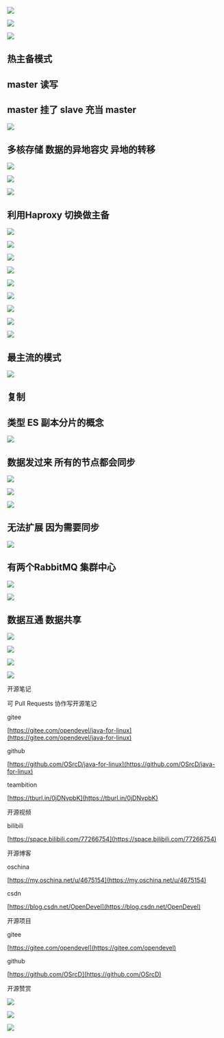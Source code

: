 ![](https://tcs.teambition.net/storage/3121154beb04f8366942f4d62f5e581cd437?Signature=eyJhbGciOiJIUzI1NiIsInR5cCI6IkpXVCJ9.eyJBcHBJRCI6IjU5Mzc3MGZmODM5NjMyMDAyZTAzNThmMSIsIl9hcHBJZCI6IjU5Mzc3MGZmODM5NjMyMDAyZTAzNThmMSIsIl9vcmdhbml6YXRpb25JZCI6IiIsImV4cCI6MTYxMTA1NzgwNywiaWF0IjoxNjEwNDUzMDA3LCJyZXNvdXJjZSI6Ii9zdG9yYWdlLzMxMjExNTRiZWIwNGY4MzY2OTQyZjRkNjJmNWU1ODFjZDQzNyJ9.MrFDcO5o83qvKVaGim6rGpPFqBf9OEBa95WR8QUKPw8&download=2020-09-17%20173719.png "")

![](https://tcs.teambition.net/storage/3121ce80a4a687c796c2875b84bfdd86998c?Signature=eyJhbGciOiJIUzI1NiIsInR5cCI6IkpXVCJ9.eyJBcHBJRCI6IjU5Mzc3MGZmODM5NjMyMDAyZTAzNThmMSIsIl9hcHBJZCI6IjU5Mzc3MGZmODM5NjMyMDAyZTAzNThmMSIsIl9vcmdhbml6YXRpb25JZCI6IiIsImV4cCI6MTYxMTA1NzgwNywiaWF0IjoxNjEwNDUzMDA3LCJyZXNvdXJjZSI6Ii9zdG9yYWdlLzMxMjFjZTgwYTRhNjg3Yzc5NmMyODc1Yjg0YmZkZDg2OTk4YyJ9.UxgbHQcZo-19CKMxiS7Ng2iSSFrXRC_chC9o-0sT2nE&download=2020-09-17%20173719.png "")

![](https://tcs.teambition.net/storage/31210359f0666821966b73e5eff58ccb1c32?Signature=eyJhbGciOiJIUzI1NiIsInR5cCI6IkpXVCJ9.eyJBcHBJRCI6IjU5Mzc3MGZmODM5NjMyMDAyZTAzNThmMSIsIl9hcHBJZCI6IjU5Mzc3MGZmODM5NjMyMDAyZTAzNThmMSIsIl9vcmdhbml6YXRpb25JZCI6IiIsImV4cCI6MTYxMTA1NzgwNywiaWF0IjoxNjEwNDUzMDA3LCJyZXNvdXJjZSI6Ii9zdG9yYWdlLzMxMjEwMzU5ZjA2NjY4MjE5NjZiNzNlNWVmZjU4Y2NiMWMzMiJ9.DKcy1JVoNhx61CQTQCidA1oDvfkbhhFlEWpyO-tohC0&download=image.png "")

## 热主备模式

## master 读写

## master 挂了 slave 充当 master

![](https://tcs.teambition.net/storage/3121b12ef94d2e6b01225e3d8fa9401e5bdd?Signature=eyJhbGciOiJIUzI1NiIsInR5cCI6IkpXVCJ9.eyJBcHBJRCI6IjU5Mzc3MGZmODM5NjMyMDAyZTAzNThmMSIsIl9hcHBJZCI6IjU5Mzc3MGZmODM5NjMyMDAyZTAzNThmMSIsIl9vcmdhbml6YXRpb25JZCI6IiIsImV4cCI6MTYxMTA1NzgwNywiaWF0IjoxNjEwNDUzMDA3LCJyZXNvdXJjZSI6Ii9zdG9yYWdlLzMxMjFiMTJlZjk0ZDJlNmIwMTIyNWUzZDhmYTk0MDFlNWJkZCJ9.ikninOtbEVdMsy7p-noVHutK5yk4RkY3oNe_M0f3Q9E&download=image.png "")

## 多核存储 数据的异地容灾 异地的转移 

![](https://tcs.teambition.net/storage/312134cf1978401447bdb8b6587c4a77deff?Signature=eyJhbGciOiJIUzI1NiIsInR5cCI6IkpXVCJ9.eyJBcHBJRCI6IjU5Mzc3MGZmODM5NjMyMDAyZTAzNThmMSIsIl9hcHBJZCI6IjU5Mzc3MGZmODM5NjMyMDAyZTAzNThmMSIsIl9vcmdhbml6YXRpb25JZCI6IiIsImV4cCI6MTYxMTA1NzgwNywiaWF0IjoxNjEwNDUzMDA3LCJyZXNvdXJjZSI6Ii9zdG9yYWdlLzMxMjEzNGNmMTk3ODQwMTQ0N2JkYjhiNjU4N2M0YTc3ZGVmZiJ9.___B1z7zA_qQMdFLRAvnmjZlD0yMaOF2nqOUWfEcLqU&download=image.png "")

![](https://tcs.teambition.net/storage/3121a636a2028319fc567a62c85ab8453e84?Signature=eyJhbGciOiJIUzI1NiIsInR5cCI6IkpXVCJ9.eyJBcHBJRCI6IjU5Mzc3MGZmODM5NjMyMDAyZTAzNThmMSIsIl9hcHBJZCI6IjU5Mzc3MGZmODM5NjMyMDAyZTAzNThmMSIsIl9vcmdhbml6YXRpb25JZCI6IiIsImV4cCI6MTYxMTA1NzgwNywiaWF0IjoxNjEwNDUzMDA3LCJyZXNvdXJjZSI6Ii9zdG9yYWdlLzMxMjFhNjM2YTIwMjgzMTlmYzU2N2E2MmM4NWFiODQ1M2U4NCJ9.q4edPNGNMiwNF08vCKU9cIjep0LWMl1FMlaRrjsXRFQ&download=image.png "")

![](https://tcs.teambition.net/storage/3121e3baebab0a3cadbfca82558b59de0df7?Signature=eyJhbGciOiJIUzI1NiIsInR5cCI6IkpXVCJ9.eyJBcHBJRCI6IjU5Mzc3MGZmODM5NjMyMDAyZTAzNThmMSIsIl9hcHBJZCI6IjU5Mzc3MGZmODM5NjMyMDAyZTAzNThmMSIsIl9vcmdhbml6YXRpb25JZCI6IiIsImV4cCI6MTYxMTA1NzgwNywiaWF0IjoxNjEwNDUzMDA3LCJyZXNvdXJjZSI6Ii9zdG9yYWdlLzMxMjFlM2JhZWJhYjBhM2NhZGJmY2E4MjU1OGI1OWRlMGRmNyJ9.h4Xlk-w6OknlgzF8JGC_aRKMHMGh9JLAh1QlLQDJv_0&download=image.png "")

## 利用Haproxy 切换做主备

![](https://tcs.teambition.net/storage/312137ab613a46015a73bc1fe2be666a5322?Signature=eyJhbGciOiJIUzI1NiIsInR5cCI6IkpXVCJ9.eyJBcHBJRCI6IjU5Mzc3MGZmODM5NjMyMDAyZTAzNThmMSIsIl9hcHBJZCI6IjU5Mzc3MGZmODM5NjMyMDAyZTAzNThmMSIsIl9vcmdhbml6YXRpb25JZCI6IiIsImV4cCI6MTYxMTA1NzgwNywiaWF0IjoxNjEwNDUzMDA3LCJyZXNvdXJjZSI6Ii9zdG9yYWdlLzMxMjEzN2FiNjEzYTQ2MDE1YTczYmMxZmUyYmU2NjZhNTMyMiJ9.m_yfFwBUVgoGaZNE1N0nheAb-Rqm5AOX-IvUxvB_41Q&download=image.png "")

![](https://tcs.teambition.net/storage/3121e2e2f721878bc141d619ff5fe4731e63?Signature=eyJhbGciOiJIUzI1NiIsInR5cCI6IkpXVCJ9.eyJBcHBJRCI6IjU5Mzc3MGZmODM5NjMyMDAyZTAzNThmMSIsIl9hcHBJZCI6IjU5Mzc3MGZmODM5NjMyMDAyZTAzNThmMSIsIl9vcmdhbml6YXRpb25JZCI6IiIsImV4cCI6MTYxMTA1NzgwNywiaWF0IjoxNjEwNDUzMDA3LCJyZXNvdXJjZSI6Ii9zdG9yYWdlLzMxMjFlMmUyZjcyMTg3OGJjMTQxZDYxOWZmNWZlNDczMWU2MyJ9.TNBi2OnB20BPFJdqmUUgK97ZOJAeSfaNV5rxxScxZ0k&download=image.png "")

![](https://tcs.teambition.net/storage/31217625762e7d05633405cf5e222a4baf4b?Signature=eyJhbGciOiJIUzI1NiIsInR5cCI6IkpXVCJ9.eyJBcHBJRCI6IjU5Mzc3MGZmODM5NjMyMDAyZTAzNThmMSIsIl9hcHBJZCI6IjU5Mzc3MGZmODM5NjMyMDAyZTAzNThmMSIsIl9vcmdhbml6YXRpb25JZCI6IiIsImV4cCI6MTYxMTA1NzgwNywiaWF0IjoxNjEwNDUzMDA3LCJyZXNvdXJjZSI6Ii9zdG9yYWdlLzMxMjE3NjI1NzYyZTdkMDU2MzM0MDVjZjVlMjIyYTRiYWY0YiJ9.Rz_lpsSaFs3LKdd3-rDtyNgbhsVQoFQ8YRgHNSbpGbc&download=image.png "")

![](https://tcs.teambition.net/storage/3121a5ff790d91663a447f17916728b05c9a?Signature=eyJhbGciOiJIUzI1NiIsInR5cCI6IkpXVCJ9.eyJBcHBJRCI6IjU5Mzc3MGZmODM5NjMyMDAyZTAzNThmMSIsIl9hcHBJZCI6IjU5Mzc3MGZmODM5NjMyMDAyZTAzNThmMSIsIl9vcmdhbml6YXRpb25JZCI6IiIsImV4cCI6MTYxMTA1NzgwNywiaWF0IjoxNjEwNDUzMDA3LCJyZXNvdXJjZSI6Ii9zdG9yYWdlLzMxMjFhNWZmNzkwZDkxNjYzYTQ0N2YxNzkxNjcyOGIwNWM5YSJ9.GjcAGZMLHKwynvbvgPG4PRr0t-lF3C9nzal2szIxBFc&download=image.png "")

![](https://tcs.teambition.net/storage/3121626217f37bfca0be0da3ecd863126ea6?Signature=eyJhbGciOiJIUzI1NiIsInR5cCI6IkpXVCJ9.eyJBcHBJRCI6IjU5Mzc3MGZmODM5NjMyMDAyZTAzNThmMSIsIl9hcHBJZCI6IjU5Mzc3MGZmODM5NjMyMDAyZTAzNThmMSIsIl9vcmdhbml6YXRpb25JZCI6IiIsImV4cCI6MTYxMTA1NzgwNywiaWF0IjoxNjEwNDUzMDA3LCJyZXNvdXJjZSI6Ii9zdG9yYWdlLzMxMjE2MjYyMTdmMzdiZmNhMGJlMGRhM2VjZDg2MzEyNmVhNiJ9.xRfFA7CLvm4ed4ph9smEyTM19iVAJLXpRS66LD_F-V0&download=image.png "")

![](https://tcs.teambition.net/storage/312102a03214d256a109934872c2c8cb7894?Signature=eyJhbGciOiJIUzI1NiIsInR5cCI6IkpXVCJ9.eyJBcHBJRCI6IjU5Mzc3MGZmODM5NjMyMDAyZTAzNThmMSIsIl9hcHBJZCI6IjU5Mzc3MGZmODM5NjMyMDAyZTAzNThmMSIsIl9vcmdhbml6YXRpb25JZCI6IiIsImV4cCI6MTYxMTA1NzgwNywiaWF0IjoxNjEwNDUzMDA3LCJyZXNvdXJjZSI6Ii9zdG9yYWdlLzMxMjEwMmEwMzIxNGQyNTZhMTA5OTM0ODcyYzJjOGNiNzg5NCJ9.7uyzUsdwCTi-Eg0jnafX4wPcY3hrUrT5R9AOiefcDNE&download=image.png "")

![](https://tcs.teambition.net/storage/3121e448466b035535a79ed0fe9cfac76cd5?Signature=eyJhbGciOiJIUzI1NiIsInR5cCI6IkpXVCJ9.eyJBcHBJRCI6IjU5Mzc3MGZmODM5NjMyMDAyZTAzNThmMSIsIl9hcHBJZCI6IjU5Mzc3MGZmODM5NjMyMDAyZTAzNThmMSIsIl9vcmdhbml6YXRpb25JZCI6IiIsImV4cCI6MTYxMTA1NzgwNywiaWF0IjoxNjEwNDUzMDA3LCJyZXNvdXJjZSI6Ii9zdG9yYWdlLzMxMjFlNDQ4NDY2YjAzNTUzNWE3OWVkMGZlOWNmYWM3NmNkNSJ9.HjzRl-AY2SF-MkFL203OyReG7nlsbQ1KlVzjDqWf3-4&download=image.png "")

![](https://tcs.teambition.net/storage/312134e0e7c92f5c5d6d65cb2c89bd7558de?Signature=eyJhbGciOiJIUzI1NiIsInR5cCI6IkpXVCJ9.eyJBcHBJRCI6IjU5Mzc3MGZmODM5NjMyMDAyZTAzNThmMSIsIl9hcHBJZCI6IjU5Mzc3MGZmODM5NjMyMDAyZTAzNThmMSIsIl9vcmdhbml6YXRpb25JZCI6IiIsImV4cCI6MTYxMTA1NzgwNywiaWF0IjoxNjEwNDUzMDA3LCJyZXNvdXJjZSI6Ii9zdG9yYWdlLzMxMjEzNGUwZTdjOTJmNWM1ZDZkNjVjYjJjODliZDc1NThkZSJ9.VKbXez7r6xoZ8Y5Clmc7BLtbC9ZXFW_VYyGQ_ViZLJ0&download=image.png "")

![](https://tcs.teambition.net/storage/31219663b4d4531ebd590d3668a9a96a09c4?Signature=eyJhbGciOiJIUzI1NiIsInR5cCI6IkpXVCJ9.eyJBcHBJRCI6IjU5Mzc3MGZmODM5NjMyMDAyZTAzNThmMSIsIl9hcHBJZCI6IjU5Mzc3MGZmODM5NjMyMDAyZTAzNThmMSIsIl9vcmdhbml6YXRpb25JZCI6IiIsImV4cCI6MTYxMTA1NzgwNywiaWF0IjoxNjEwNDUzMDA3LCJyZXNvdXJjZSI6Ii9zdG9yYWdlLzMxMjE5NjYzYjRkNDUzMWViZDU5MGQzNjY4YTlhOTZhMDljNCJ9.JbRz581IRRkFzL7fLBhJbZWkjTIudM8u-peNkwqco0w&download=image.png "")

## 最主流的模式

![](https://tcs.teambition.net/storage/3121830a7c34e5bb88cee5697b0df3266f1e?Signature=eyJhbGciOiJIUzI1NiIsInR5cCI6IkpXVCJ9.eyJBcHBJRCI6IjU5Mzc3MGZmODM5NjMyMDAyZTAzNThmMSIsIl9hcHBJZCI6IjU5Mzc3MGZmODM5NjMyMDAyZTAzNThmMSIsIl9vcmdhbml6YXRpb25JZCI6IiIsImV4cCI6MTYxMTA1NzgwNywiaWF0IjoxNjEwNDUzMDA3LCJyZXNvdXJjZSI6Ii9zdG9yYWdlLzMxMjE4MzBhN2MzNGU1YmI4OGNlZTU2OTdiMGRmMzI2NmYxZSJ9.8fpqH4wA_Gd9j09uQqU1iwUcbP-ibtXuYdpc9GwUzFQ&download=image.png "")

## 复制 

## 类型 ES 副本分片的概念

 

![](https://tcs.teambition.net/storage/3121accfdea7cbe22719afcacb51bd38164e?Signature=eyJhbGciOiJIUzI1NiIsInR5cCI6IkpXVCJ9.eyJBcHBJRCI6IjU5Mzc3MGZmODM5NjMyMDAyZTAzNThmMSIsIl9hcHBJZCI6IjU5Mzc3MGZmODM5NjMyMDAyZTAzNThmMSIsIl9vcmdhbml6YXRpb25JZCI6IiIsImV4cCI6MTYxMTA1NzgwNywiaWF0IjoxNjEwNDUzMDA3LCJyZXNvdXJjZSI6Ii9zdG9yYWdlLzMxMjFhY2NmZGVhN2NiZTIyNzE5YWZjYWNiNTFiZDM4MTY0ZSJ9.qYi47607ynhAWCzjrVwx76DtXtfEDFegBTGf30Iilgo&download=image.png "")

## 数据发过来 所有的节点都会同步 

![](https://tcs.teambition.net/storage/31216bfc659958385723b66e78ed6ab7dc1f?Signature=eyJhbGciOiJIUzI1NiIsInR5cCI6IkpXVCJ9.eyJBcHBJRCI6IjU5Mzc3MGZmODM5NjMyMDAyZTAzNThmMSIsIl9hcHBJZCI6IjU5Mzc3MGZmODM5NjMyMDAyZTAzNThmMSIsIl9vcmdhbml6YXRpb25JZCI6IiIsImV4cCI6MTYxMTA1NzgwNywiaWF0IjoxNjEwNDUzMDA3LCJyZXNvdXJjZSI6Ii9zdG9yYWdlLzMxMjE2YmZjNjU5OTU4Mzg1NzIzYjY2ZTc4ZWQ2YWI3ZGMxZiJ9.iKAsHAEqCEJaT0MvmzlUIABTvTmWVl4m80a2HbvLz_w&download=image.png "")

![](https://tcs.teambition.net/storage/3121291f7063a335115db7e1409dab5ceb95?Signature=eyJhbGciOiJIUzI1NiIsInR5cCI6IkpXVCJ9.eyJBcHBJRCI6IjU5Mzc3MGZmODM5NjMyMDAyZTAzNThmMSIsIl9hcHBJZCI6IjU5Mzc3MGZmODM5NjMyMDAyZTAzNThmMSIsIl9vcmdhbml6YXRpb25JZCI6IiIsImV4cCI6MTYxMTA1NzgwNywiaWF0IjoxNjEwNDUzMDA3LCJyZXNvdXJjZSI6Ii9zdG9yYWdlLzMxMjEyOTFmNzA2M2EzMzUxMTVkYjdlMTQwOWRhYjVjZWI5NSJ9.A5CKx6q3GLBZNH-j__4TsZgi-Go5lFzp4W0C1e7F-zw&download=image.png "")

![](https://tcs.teambition.net/storage/3121484338a18cd3658e5cfdd5e9ef1f15c7?Signature=eyJhbGciOiJIUzI1NiIsInR5cCI6IkpXVCJ9.eyJBcHBJRCI6IjU5Mzc3MGZmODM5NjMyMDAyZTAzNThmMSIsIl9hcHBJZCI6IjU5Mzc3MGZmODM5NjMyMDAyZTAzNThmMSIsIl9vcmdhbml6YXRpb25JZCI6IiIsImV4cCI6MTYxMTA1NzgwNywiaWF0IjoxNjEwNDUzMDA3LCJyZXNvdXJjZSI6Ii9zdG9yYWdlLzMxMjE0ODQzMzhhMThjZDM2NThlNWNmZGQ1ZTllZjFmMTVjNyJ9.hdNqK9jzk1F7TAsQddVCU5U8ZzcS_03pt9ZPTHqlzX8&download=image.png "")

## 无法扩展 因为需要同步

![](https://tcs.teambition.net/storage/3121ec6473fda0f3eb7bc5d236926cd59777?Signature=eyJhbGciOiJIUzI1NiIsInR5cCI6IkpXVCJ9.eyJBcHBJRCI6IjU5Mzc3MGZmODM5NjMyMDAyZTAzNThmMSIsIl9hcHBJZCI6IjU5Mzc3MGZmODM5NjMyMDAyZTAzNThmMSIsIl9vcmdhbml6YXRpb25JZCI6IiIsImV4cCI6MTYxMTA1NzgwNywiaWF0IjoxNjEwNDUzMDA3LCJyZXNvdXJjZSI6Ii9zdG9yYWdlLzMxMjFlYzY0NzNmZGEwZjNlYjdiYzVkMjM2OTI2Y2Q1OTc3NyJ9.iEUzdM9q1Lds5xKbmaWo_uJow2HV-vLUzhFt9NtRriQ&download=image.png "")

## 有两个RabbitMQ 集群中心

![](https://tcs.teambition.net/storage/31210372fe44debae3f4bcd82741b6b8164c?Signature=eyJhbGciOiJIUzI1NiIsInR5cCI6IkpXVCJ9.eyJBcHBJRCI6IjU5Mzc3MGZmODM5NjMyMDAyZTAzNThmMSIsIl9hcHBJZCI6IjU5Mzc3MGZmODM5NjMyMDAyZTAzNThmMSIsIl9vcmdhbml6YXRpb25JZCI6IiIsImV4cCI6MTYxMTA1NzgwNywiaWF0IjoxNjEwNDUzMDA3LCJyZXNvdXJjZSI6Ii9zdG9yYWdlLzMxMjEwMzcyZmU0NGRlYmFlM2Y0YmNkODI3NDFiNmI4MTY0YyJ9.KGeHDgzm1fvpBG_QRNBj3ErFp8OQyRI09GmvZ7LjjbE&download=image.png "")

![](https://tcs.teambition.net/storage/31215557bf0072ab7c8443264e7165d6fbfd?Signature=eyJhbGciOiJIUzI1NiIsInR5cCI6IkpXVCJ9.eyJBcHBJRCI6IjU5Mzc3MGZmODM5NjMyMDAyZTAzNThmMSIsIl9hcHBJZCI6IjU5Mzc3MGZmODM5NjMyMDAyZTAzNThmMSIsIl9vcmdhbml6YXRpb25JZCI6IiIsImV4cCI6MTYxMTA1NzgwNywiaWF0IjoxNjEwNDUzMDA3LCJyZXNvdXJjZSI6Ii9zdG9yYWdlLzMxMjE1NTU3YmYwMDcyYWI3Yzg0NDMyNjRlNzE2NWQ2ZmJmZCJ9.mCmt-_IG6OqbGD5CKhRdMymGStiurvkZz0PB2blJsos&download=image.png "")

## 数据互通 数据共享

![](https://tcs.teambition.net/storage/312158e85b768839a2c3f9e891a0b6a76203?Signature=eyJhbGciOiJIUzI1NiIsInR5cCI6IkpXVCJ9.eyJBcHBJRCI6IjU5Mzc3MGZmODM5NjMyMDAyZTAzNThmMSIsIl9hcHBJZCI6IjU5Mzc3MGZmODM5NjMyMDAyZTAzNThmMSIsIl9vcmdhbml6YXRpb25JZCI6IiIsImV4cCI6MTYxMTA1NzgwNywiaWF0IjoxNjEwNDUzMDA3LCJyZXNvdXJjZSI6Ii9zdG9yYWdlLzMxMjE1OGU4NWI3Njg4MzlhMmMzZjllODkxYTBiNmE3NjIwMyJ9.Ko9H6_myWh02Ia7a42GPYFLI2onS6KpWaDEhgaSUJbE&download=image.png "")

![](https://tcs.teambition.net/storage/3121a7b5e08e3f888739a4befbe4680b1a01?Signature=eyJhbGciOiJIUzI1NiIsInR5cCI6IkpXVCJ9.eyJBcHBJRCI6IjU5Mzc3MGZmODM5NjMyMDAyZTAzNThmMSIsIl9hcHBJZCI6IjU5Mzc3MGZmODM5NjMyMDAyZTAzNThmMSIsIl9vcmdhbml6YXRpb25JZCI6IiIsImV4cCI6MTYxMTA1NzgwNywiaWF0IjoxNjEwNDUzMDA3LCJyZXNvdXJjZSI6Ii9zdG9yYWdlLzMxMjFhN2I1ZTA4ZTNmODg4NzM5YTRiZWZiZTQ2ODBiMWEwMSJ9.9OFur4zxsPr69l4nnRrV7y4O3CoCcLPcdfG1RdhOCsU&download=image.png "")

![](https://tcs.teambition.net/storage/31215fd8a8706050b71ac25a51e8d2308a48?Signature=eyJhbGciOiJIUzI1NiIsInR5cCI6IkpXVCJ9.eyJBcHBJRCI6IjU5Mzc3MGZmODM5NjMyMDAyZTAzNThmMSIsIl9hcHBJZCI6IjU5Mzc3MGZmODM5NjMyMDAyZTAzNThmMSIsIl9vcmdhbml6YXRpb25JZCI6IiIsImV4cCI6MTYxMTA1NzgwNywiaWF0IjoxNjEwNDUzMDA3LCJyZXNvdXJjZSI6Ii9zdG9yYWdlLzMxMjE1ZmQ4YTg3MDYwNTBiNzFhYzI1YTUxZThkMjMwOGE0OCJ9.ek4N5tFQM-JRZq8bETum2kFPFzJmAwFGLQ76CHErPhM&download=image.png "")

![](https://tcs.teambition.net/storage/31218f34fe9278c766f91a4996b04617b7ec?Signature=eyJhbGciOiJIUzI1NiIsInR5cCI6IkpXVCJ9.eyJBcHBJRCI6IjU5Mzc3MGZmODM5NjMyMDAyZTAzNThmMSIsIl9hcHBJZCI6IjU5Mzc3MGZmODM5NjMyMDAyZTAzNThmMSIsIl9vcmdhbml6YXRpb25JZCI6IiIsImV4cCI6MTYxMTA1NzgwNywiaWF0IjoxNjEwNDUzMDA3LCJyZXNvdXJjZSI6Ii9zdG9yYWdlLzMxMjE4ZjM0ZmU5Mjc4Yzc2NmY5MWE0OTk2YjA0NjE3YjdlYyJ9.jimkaKJW41tbICOPJpYt06b8X7ZRMiedqMVS3rqhOdo&download=image.png "")



开源笔记

可 Pull Requests 协作写开源笔记

gitee

[https://gitee.com/opendevel/java-for-linux](https://gitee.com/opendevel/java-for-linux)

github

[https://github.com/OSrcD/java-for-linux](https://github.com/OSrcD/java-for-linux)

teambition

[https://tburl.in/0jDNvpbK](https://tburl.in/0jDNvpbK)

开源视频

bilibili

[https://space.bilibili.com/77266754](https://space.bilibili.com/77266754)

开源博客

oschina

[https://my.oschina.net/u/4675154](https://my.oschina.net/u/4675154)

csdn

[https://blog.csdn.net/OpenDevel](https://blog.csdn.net/OpenDevel)

开源项目

gitee

[https://gitee.com/opendevel](https://gitee.com/opendevel)

github

[https://github.com/OSrcD](https://github.com/OSrcD)

开源赞赏

![](https://tcs.teambition.net/storage/3121aed56e96d914e1046f3b498b493ce232?Signature=eyJhbGciOiJIUzI1NiIsInR5cCI6IkpXVCJ9.eyJBcHBJRCI6IjU5Mzc3MGZmODM5NjMyMDAyZTAzNThmMSIsIl9hcHBJZCI6IjU5Mzc3MGZmODM5NjMyMDAyZTAzNThmMSIsIl9vcmdhbml6YXRpb25JZCI6IiIsImV4cCI6MTYxMTA1NzgwNywiaWF0IjoxNjEwNDUzMDA3LCJyZXNvdXJjZSI6Ii9zdG9yYWdlLzMxMjFhZWQ1NmU5NmQ5MTRlMTA0NmYzYjQ5OGI0OTNjZTIzMiJ9.OEJGUYbbfezkjmWz3xgI7-dRwjRunOCupFXLPeX_eTY&download=image.png "")

![](https://tcs.teambition.net/storage/3021d4a488713b322dc9b8316a3e944a8879?Signature=eyJhbGciOiJIUzI1NiIsInR5cCI6IkpXVCJ9.eyJBcHBJRCI6IjU5Mzc3MGZmODM5NjMyMDAyZTAzNThmMSIsIl9hcHBJZCI6IjU5Mzc3MGZmODM5NjMyMDAyZTAzNThmMSIsIl9vcmdhbml6YXRpb25JZCI6IiIsImV4cCI6MTYxMTA1NzgwNywiaWF0IjoxNjEwNDUzMDA3LCJyZXNvdXJjZSI6Ii9zdG9yYWdlLzMwMjFkNGE0ODg3MTNiMzIyZGM5YjgzMTZhM2U5NDRhODg3OSJ9.jzJFtsl_4n4faMn3-pJJF4bX1o8L1Aujaaeq9XS_s6I&download=2020-09-17%20173719.png "")

![](https://tcs.teambition.net/storage/3121e677572d763eec8cfa7c1a1ebe11dadd?Signature=eyJhbGciOiJIUzI1NiIsInR5cCI6IkpXVCJ9.eyJBcHBJRCI6IjU5Mzc3MGZmODM5NjMyMDAyZTAzNThmMSIsIl9hcHBJZCI6IjU5Mzc3MGZmODM5NjMyMDAyZTAzNThmMSIsIl9vcmdhbml6YXRpb25JZCI6IiIsImV4cCI6MTYxMTA1NzgwNywiaWF0IjoxNjEwNDUzMDA3LCJyZXNvdXJjZSI6Ii9zdG9yYWdlLzMxMjFlNjc3NTcyZDc2M2VlYzhjZmE3YzFhMWViZTExZGFkZCJ9.a2kyclEKIMmKA9WK6OSroiDAUukvpCV9VovURwC9thg&download=2020-09-17%20173719.png "")

